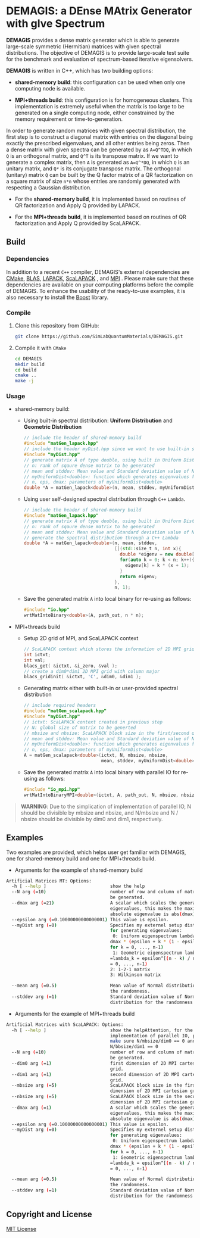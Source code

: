 # DEMAGIS: a DEnse MAtrix Generator with gIve Spectrum

**DEMAGIS** provides a dense matrix generator which is able to generate large-scale symmetric (Hermitian) matrices with given spectral distributions. The objective of DEMAGIS is to provide large-scale test suite for the benchmark and evaluation of spectrum-based iterative eigensolvers.

**DEMAGIS** is written in C++, which has two building options: 

- **shared-memory build**: this configuration can be used when only one computing node is available. 

- **MPI+threads build**: this configuration is for homogeneous clusters. This implementation is extremely useful when the matrix is too large to be generated on a single computing node, either constrained by the memory requirement or time-to-generation.

In order to generate random matrices with given spectral distribution, the first step is to construct a diagonal matrix with entries on the diagonal being exactly the prescribed eigenvalues, and all other entries being zeros. Then a dense matrix with given spectra can be generated by as `A=Q^TDQ`, in which `Q` is an orthogonal matrix, and `Q^T` is its transpose matrix. If we want to generate a complex matrix, then `A` is generated as `A=Q^*DQ`, in which `Q` is an unitary matrix, and `Q*` is its conjugate transpose matrix. The orthogonal (unitary) matrix `Q` can be built by the Q factor matrix of a QR factorization on a square matrix of size `n*n` whose entries are randomly generated with respecting a Gaussian distribution.

- For the **shared-memory build**, it is implemented based on routines of QR factorization and Apply Q provided by LAPACK.

- For the **MPI+threads build**, it is implemented based on routines of QR factorization and Apply Q provided by ScaLAPACK.



## Build

### Dependencies

In addition to a recent `C++` compiler, DEMAGIS's external dependencies are [CMake](https://cmake.org), [BLAS](http://www.netlib.org/blas/), [LAPACK](https://www.netlib.org/lapack/), [ScaLAPACK](https://www.netlib.org/scalapack/) , and [MPI](https://www.mcs.anl.gov/research/projects/mpi/) . Please make sure that these dependencies are available on your computing platforms before the compile of DEMAGIS. To enhance the usability of the ready-to-use examples, it is also necessary to install the [Boost](https://www.boost.org/) library.

### Compile

1. Clone this repository from GitHub:

   ```bash
   git clone https://github.com/SimLabQuantumMaterials/DEMAGIS.git
   ```

2. Compile it with `CMake`

   ```bash
   cd DEMAGIS 
   mkdir build
   cd build
   cmake ..
   make -j
   ```

   

### Usage

- shared-memory build: 

  - Using built-in spectral distribution: **Uniform Distribution** and **Geometric Distribution**

    ```c++
    // include the header of shared-memory build
    #include "matGen_lapack.hpp"
    // include the header myDist.hpp since we want to use built-in spectral distribution
    #include "myDist.hpp"
    // generate matrix A of type double, using built in Uniform Distribution
    // n: rank of sqaure dense matrix to be generated
    // mean and stddev: Mean value and Standard deviation value of Normal Distribution for the randomness
    // myUniformDist<double>: function which generates eigenvalues following a uniform distribution
    // n, eps, dmax: parameters of myUniformDist<double>
    double *A = matGen_lapack<double>(n, mean, stddev, myUniformDist<double>, n, eps, dmax);
    ```

    

  - Using user self-designed spectral distribution through `C++` `Lambda`.

    ```c++
    // include the header of shared-memory build
    #include "matGen_lapack.hpp"
    // generate matrix A of type double, using built in Uniform Distribution
    // n: rank of sqaure dense matrix to be generated
    // mean and stddev: Mean value and Standard deviation value of Normal Distribution for the randomness
    // generate the spectral distribution through a C++ Lambda
    double *A = matGen_lapack<double>(n, mean, stddev, 
                                      [](std::size_t n, int x){
                                        double *eigenv = new double[n];
                                        for(auto k = 0; k < n; k++){
                                          eigenv[k] = k * (x + 1);
                                        }
                                        return eigenv;
                                      }, 
                                      n, 1);
    ```

    

  - Save the generated matrix `A` into local binary for re-using as follows:

    ```c++
    #include "io.hpp"
    wrtMatIntoBinary<double>(A, path_out, n * n);
    ```

- MPI+threads build

  - Setup 2D grid of MPI, and ScaLAPACK context 

    ```c++
    // ScaLAPACK context which stores the information of 2D MPI grid and matrix distribution
    int ictxt;
    int val;
    blacs_get( &ictxt, &i_zero, &val );
    // create a dim0*dim1 2D MPI grid with column major
    blacs_gridinit( &ictxt, 'C', &dim0, &dim1 );
    ```

  - Generating matrix either with built-in or user-provided spectral distribution

    ```C++
    // include required headers
    #include "matGen_scalapack.hpp"
    #include "myDist.hpp"
    // ictxt: ScaLAPACK context created in previous step
    // N: global size of matrix to be generted
    // mbsize and nbsize: ScaLAPACK block size in the first/second dimension of 2D MPI cartesian grid
    // mean and stddev: Mean value and Standard deviation value of Normal Distribution for the randomness
    // myUniformDist<double>: function which generates eigenvalues following a uniform distribution
    // n, eps, dmax: parameters of myUniformDist<double>
    A = matGen_scalapack<double>(ictxt, N, mbsize, nbsize, 
                                 mean, stddev, myUniformDist<double>, N, eps, dmax);
    ```

  - Save the generated matrix `A` into local binary with parallel IO for re-using as follows:

    ```c++
    #include "io_mpi.hpp"
    wrtMatIntoBinaryMPI<double>(ictxt, A, path_out, N, mbsize, nbsize);
    ```

    

> **WARNING**: Due to the simplication of implementation of parallel IO, N should be divisible by mbsize and nbsize, and N/mbsize and N / nbsize should be divisible by dim0 and dim1, respectively.



## Examples

Two examples are provided, which helps user get familiar with DEMAGIS, one for shared-memory build and one for MPI+threads build.

- Arguments for the example of shared-memory build

```bash
Artificial Matrices MT: Options:
  -h [ --help ]                        show the help
  --N arg (=10)                        number of row and column of matrices to
                                       be generated.
  --dmax arg (=21)                     A scalar which scales the generated
                                       eigenvalues, this makes the maximum
                                       absolute eigenvalue is abs(dmax).
  --epsilon arg (=0.10000000000000001) This value is epsilon.
  --myDist arg (=0)                    Specifies my externel setup distribution
                                       for generating eigenvalues:
                                        0: Uniform eigenspectrum lambda_k =
                                       dmax * (epsilon + k * (1 - epsilon) / n
                                       for k = 0, ..., n-1)
                                        1: Geometric eigenspectrum lambda_k
                                       =lambda_k = epsilon^[(n - k) / n] for k
                                       = 0, ..., n-1)
                                       2: 1-2-1 matrix
                                       3: Wilkinson matrix

  --mean arg (=0.5)                    Mean value of Normal distribution for
                                       the randomness.
  --stddev arg (=1)                    Standard deviation value of Normal
                                       distribution for the randomness.
```

- Arguments for the example of MPI+threads build

```bash
Artificial Matrices with ScaLAPACK: Options:
  -h [ --help ]                        show the helpAttention, for the current
                                       implementation of parallel IO, please
                                       make sure N/mbsize/dim0 == 0 and
                                       N/bbsize/dim1 == 0
  --N arg (=10)                        number of row and column of matrices to
                                       be generated.
  --dim0 arg (=1)                      first dimension of 2D MPI cartesian
                                       grid.
  --dim1 arg (=1)                      second dimension of 2D MPI cartesian
                                       grid.
  --mbsize arg (=5)                    ScaLAPACK block size in the first
                                       dimension of 2D MPI cartesian grid.
  --nbsize arg (=5)                    ScaLAPACK block size in the second
                                       dimension of 2D MPI cartesian grid.
  --dmax arg (=1)                      A scalar which scales the generated
                                       eigenvalues, this makes the maximum
                                       absolute eigenvalue is abs(dmax).
  --epsilon arg (=0.10000000000000001) This value is epsilon.
  --myDist arg (=0)                    Specifies my externel setup distribution
                                       for generating eigenvalues:
                                        0: Uniform eigenspectrum lambda_k =
                                       dmax * (epsilon + k * (1 - epsilon) / n
                                       for k = 0, ..., n-1)
                                        1: Geometric eigenspectrum lambda_k
                                       =lambda_k = epsilon^[(n - k) / n] for k
                                       = 0, ..., n-1)

  --mean arg (=0.5)                    Mean value of Normal distribution for
                                       the randomness.
  --stddev arg (=1)                    Standard deviation value of Normal
                                       distribution for the randomness.
```

## Copyright and License

[MIT License](https://github.com/SimLabQuantumMaterials/DEMAGIS/blob/master/LICENSE)

